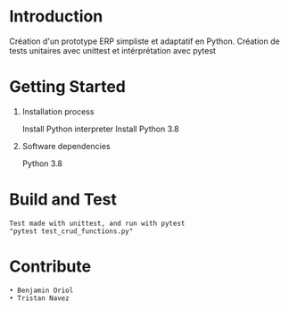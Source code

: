 # Introduction 
Création d'un prototype ERP simpliste et adaptatif en Python.
Création de tests unitaires avec unittest et intérprétation avec pytest

# Getting Started

1.	Installation process

    Install Python interpreter
    Install Python 3.8

2.	Software dependencies

    Python 3.8

# Build and Test
    Test made with unittest, and run with pytest 
    "pytest test_crud_functions.py"

# Contribute
    • Benjamin Oriol 
    • Tristan Navez

